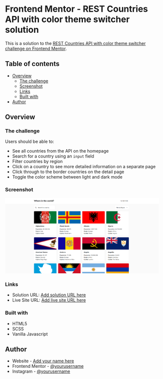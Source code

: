 # Frontend Mentor - REST Countries API with color theme switcher solution

This is a solution to the [REST Countries API with color theme switcher challenge on Frontend Mentor](https://www.frontendmentor.io/challenges/rest-countries-api-with-color-theme-switcher-5cacc469fec04111f7b848ca).

## Table of contents

- [Overview](#overview)
  - [The challenge](#the-challenge)
  - [Screenshot](#screenshot)
  - [Links](#links)
  - [Built with](#built-with)
- [Author](#author)

## Overview

### The challenge

Users should be able to:

- See all countries from the API on the homepage
- Search for a country using an `input` field
- Filter countries by region
- Click on a country to see more detailed information on a separate page
- Click through to the border countries on the detail page
- Toggle the color scheme between light and dark mode

### Screenshot

![](./homeScreenshot.png)

### Links

- Solution URL: [Add solution URL here](https://github.com/Ximoromero6/flags-challange)
- Live Site URL: [Add live site URL here]()

### Built with

- HTML5
- SCSS
- Vanilla Javascript

## Author

- Website - [Add your name here](https://ximoromero.es)
- Frontend Mentor - [@yourusername](https://www.frontendmentor.io/profile/Ximoromero6)
- Instagram - [@yourusername](https://www.instagram.com/ximoromero5)
